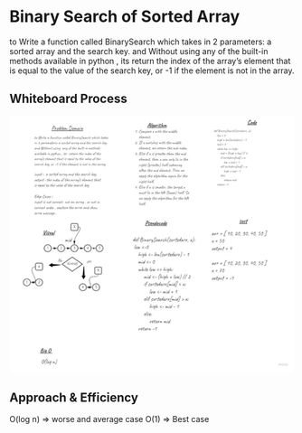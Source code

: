 # Binary Search of Sorted Array
to Write a function called BinarySearch which takes in 2 parameters: a sorted array and the search key. and Without using  any of the built-in methods available in python , its  return the index of the array’s element that is equal to the value of the search key, or -1 if the element is not in the array.
## Whiteboard Process
![](./array_binary_search.jpg)

## Approach & Efficiency
O(log n)  =>  worse and average case
O(1)      =>  Best case